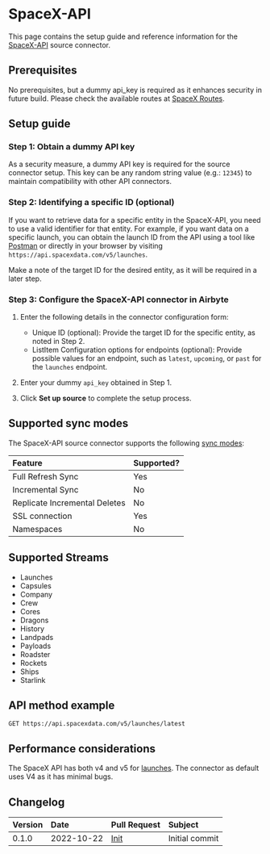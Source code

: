 # SpaceX-API

This page contains the setup guide and reference information for the [SpaceX-API](https://github.com/r-spacex/SpaceX-API) source connector.

## Prerequisites

No prerequisites, but a dummy api_key is required as it enhances security in future build. Please check the available routes at [SpaceX Routes](https://github.com/r-spacex/SpaceX-API/tree/master/routes).

## Setup guide

### Step 1: Obtain a dummy API key

As a security measure, a dummy API key is required for the source connector setup. This key can be any random string value (e.g.: `12345`) to maintain compatibility with other API connectors.

### Step 2: Identifying a specific ID (optional)

If you want to retrieve data for a specific entity in the SpaceX-API, you need to use a valid identifier for that entity. For example, if you want data on a specific launch, you can obtain the launch ID from the API using a tool like [Postman](https://www.postman.com/) or directly in your browser by visiting `https://api.spacexdata.com/v5/launches`.

Make a note of the target ID for the desired entity, as it will be required in a later step.

### Step 3: Configure the SpaceX-API connector in Airbyte

1. Enter the following details in the connector configuration form:
    - Unique ID (optional): Provide the target ID for the specific entity, as noted in Step 2.
    - ListItem Configuration options for endpoints (optional): Provide possible values for an endpoint, such as `latest`, `upcoming`, or `past` for the `launches` endpoint. 

2. Enter your dummy `api_key` obtained in Step 1.

3. Click **Set up source** to complete the setup process.

## Supported sync modes

The SpaceX-API source connector supports the following [sync modes](https://docs.airbyte.com/cloud/core-concepts#connection-sync-modes):

| Feature                       | Supported? |
| :---------------------------- | :--------- |
| Full Refresh Sync             | Yes        |
| Incremental Sync              | No         |
| Replicate Incremental Deletes | No         |
| SSL connection                | Yes        |
| Namespaces                    | No         |

## Supported Streams

- Launches
- Capsules
- Company
- Crew
- Cores
- Dragons
- History
- Landpads
- Payloads
- Roadster
- Rockets
- Ships
- Starlink

## API method example

`GET https://api.spacexdata.com/v5/launches/latest`

## Performance considerations

The SpaceX API has both v4 and v5 for [launches](https://github.com/r-spacex/SpaceX-API/tree/master/docs/launches). The connector as default uses V4 as it has minimal bugs.

## Changelog

| Version | Date       | Pull Request                                           | Subject        |
| :------ | :--------- | :----------------------------------------------------- | :------------- |
| 0.1.0   | 2022-10-22 | [Init](https://github.com/airbytehq/airbyte/pull/18311) | Initial commit |
